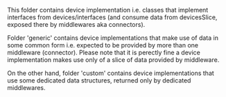 This folder contains device implementation i.e. classes that implement interfaces from devices/interfaces
(and consume data from devicesSlice, exposed there by middlewares aka connectors). 

Folder 'generic' contains device implementations that make use of data in some common 
form i.e. expected to be provided by more than one middleware (connector).
Please note that it is perectly fine a device implementation makes use only of 
a slice of data provided by middleware.

On the other hand, folder 'custom' contains device implementations that use some dedicated data structures, 
returned only by dedicated middlewares.   